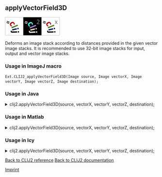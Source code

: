 ## applyVectorField3D
<img src="images/mini_clij1_logo.png"/><img src="images/mini_clij2_logo.png"/><img src="images/mini_clijx_logo.png"/>

Deforms an image stack according to distances provided in the given vector image stacks. It is recommended to use 32-bit image stacks for input, output and vector image stacks. 

### Usage in ImageJ macro
```
Ext.CLIJ2_applyVectorField3D(Image source, Image vectorX, Image vectorY, Image vectorZ, Image destination);
```




### Usage in Java


<details>

<summary>
clij2.applyVectorField3D(source, vectorX, vectorY, vectorZ, destination);
</summary>
<pre class="highlight">// init CLIJ and GPU
import net.haesleinhuepf.clij2.CLIJ2;
import net.haesleinhuepf.clij.clearcl.ClearCLBuffer;
CLIJ2 clij2 = CLIJ2.getInstance();

// get input parameters
ClearCLBuffer source = clij2.push(sourceImagePlus);
ClearCLBuffer vectorX = clij2.push(vectorXImagePlus);
ClearCLBuffer vectorY = clij2.push(vectorYImagePlus);
ClearCLBuffer vectorZ = clij2.push(vectorZImagePlus);
destination = clij2.create(source);
</pre>

<pre class="highlight">
// Execute operation on GPU
clij2.applyVectorField3D(source, vectorX, vectorY, vectorZ, destination);
</pre>

<pre class="highlight">
//show result
destinationImagePlus = clij2.pull(destination);
destinationImagePlus.show();

// cleanup memory on GPU
clij2.release(source);
clij2.release(vectorX);
clij2.release(vectorY);
clij2.release(vectorZ);
clij2.release(destination);
</pre>

</details>





### Usage in Matlab


<details>

<summary>
clij2.applyVectorField3D(source, vectorX, vectorY, vectorZ, destination);
</summary>
<pre class="highlight">% init CLIJ and GPU
clij2 = init_clatlab();

% get input parameters
source = clij2.pushMat(source_matrix);
vectorX = clij2.pushMat(vectorX_matrix);
vectorY = clij2.pushMat(vectorY_matrix);
vectorZ = clij2.pushMat(vectorZ_matrix);
destination = clij2.create(source);
</pre>

<pre class="highlight">
% Execute operation on GPU
clij2.applyVectorField3D(source, vectorX, vectorY, vectorZ, destination);
</pre>

<pre class="highlight">
% show result
destination = clij2.pullMat(destination)

% cleanup memory on GPU
clij2.release(source);
clij2.release(vectorX);
clij2.release(vectorY);
clij2.release(vectorZ);
clij2.release(destination);
</pre>

</details>





### Usage in Icy


<details>

<summary>
clij2.applyVectorField3D(source, vectorX, vectorY, vectorZ, destination);
</summary>
<pre class="highlight">// init CLIJ and GPU
importClass(net.haesleinhuepf.clicy.CLICY);
importClass(Packages.icy.main.Icy);

clij2 = CLICY.getInstance();

// get input parameters
source_sequence = getSequence();source = clij2.pushSequence(source_sequence);
vectorX_sequence = getSequence();vectorX = clij2.pushSequence(vectorX_sequence);
vectorY_sequence = getSequence();vectorY = clij2.pushSequence(vectorY_sequence);
vectorZ_sequence = getSequence();vectorZ = clij2.pushSequence(vectorZ_sequence);
destination = clij2.create(source);
</pre>

<pre class="highlight">
// Execute operation on GPU
clij2.applyVectorField3D(source, vectorX, vectorY, vectorZ, destination);
</pre>

<pre class="highlight">
// show result
destination_sequence = clij2.pullSequence(destination)
Icy.addSequence(destination_sequence
// cleanup memory on GPU
clij2.release(source);
clij2.release(vectorX);
clij2.release(vectorY);
clij2.release(vectorZ);
clij2.release(destination);
</pre>

</details>



[Back to CLIJ2 reference](https://clij.github.io/clij2-docs/reference)
[Back to CLIJ2 documentation](https://clij.github.io/clij2-docs)

[Imprint](https://clij.github.io/imprint)

